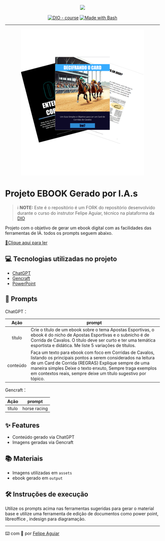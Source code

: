 <p align="center">
    <img width="100" src=".github/assets/banner.png">
</p>


<p align="center">
<a href="https://dio.me/"><img src="https://img.shields.io/badge/DIO-Course-28DA77?logo=youtube" alt="DIO - course"></a>
<a href="https://www.gnu.org/software/bash/" title="Go to Bash homepage"><img src="https://img.shields.io/badge/Prompt-Project-blue?logo=gnu-bash&amp;logoColor=white" alt="Made with Bash"></a></p>

-------


<p align="center">
<img 
    src="./assets/cover.png"
    width="400"  
/>
</p>

# Projeto EBOOK Gerado por I.A.s


 > ℹ️ **NOTE:** Este é o repositório é um FORK do repositório desenvolvido durante o curso do instrutor Felipe Aguiar, técnico na plataforma da [DIO](https://dio.me)

Projeto com o objetivo de gerar um ebook digital com as facilidades das ferramentas de IA. todos os prompts
seguem abaixo.

<a href="https://github.com/felipeAguiarCode/prompts-recipe-to-create-a-ebook/blob/main/output/ebook%20-%20css%20jedi%20output.pdf" title="View PDF now"> 📕Clique aqui para ler</a>

## 💻 Tecnologias utilizadas no projeto

- [ChatGPT](https://chat.openai.com/) 
- [Gencraft](https://gencraft.com/generate)
- [PowerPoint](https://www.microsoft.com/en/microsoft-365/powerpoint)

## 🧠 Prompts


ChatGPT：

|   Ação   | prompt                                                                                                                                                                                                                                                                                                                 |
| :------: | ---------------------------------------------------------------------------------------------------------------------------------------------------------------------------------------------------------------------------------------------------------------------------------------------------------------------- |
|  título  | Crie o título de um ebook sobre o tema Apostas Esportivas, o ebook é do nicho de Apostas Esportivas e o subnicho é de Corrida de Cavalos. O título deve ser curto e ter uma temática esportista e didática. Me liste 5 variações de títulos.                                                                           |
| conteúdo | Faça um texto para ebook com foco em Corridas de Cavalos, listando os principais pontos a serem considerados na leitura de um Card de Corrida {REGRAS} Explique sempre de uma maneira simples Deixe o texto enxuto, Sempre traga exemplos em contextos reais, sempre deixe um título sugestivo por tópico.             |


Gencraft：

|  Ação  | prompt                                                                                 |
| :----: | -------------------------------------------------------------------------------------- |
| título | horse racing                                                                           |

## ✨ Features

- Conteúdo gerado via ChatGPT
- Imagens geradas via Gencraft

## 📚 Materiais

- Imagens utilizadas em `assets`
- ebook gerado em `output`

## 🛠️ Instruções de execução

Utilize os prompts acima nas ferramentas sugeridas para gerar o material base e utilize uma ferramenta de edição de documentos como power point, libreoffice , indesign para diagramação.

---

⌨️ com 💜 por [Felipe Aguiar](https://github.com/felipeAguiarCode)
